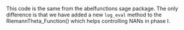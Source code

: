 This code is the same from the abelfunctions sage package.  The only
difference is that we have added a new `log_eval` method to the
RiemannTheta_Function() which helps controlling NANs in phase I.